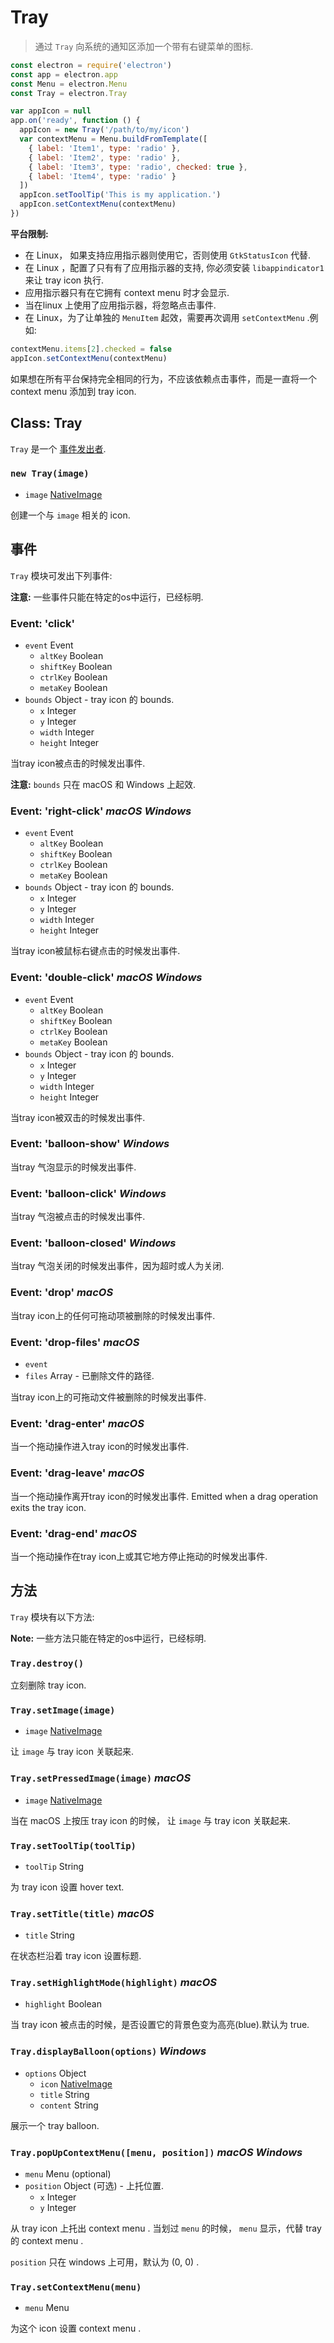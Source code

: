 # Tray

> 通过 `Tray` 向系统的通知区添加一个带有右键菜单的图标.

```javascript
const electron = require('electron')
const app = electron.app
const Menu = electron.Menu
const Tray = electron.Tray

var appIcon = null
app.on('ready', function () {
  appIcon = new Tray('/path/to/my/icon')
  var contextMenu = Menu.buildFromTemplate([
    { label: 'Item1', type: 'radio' },
    { label: 'Item2', type: 'radio' },
    { label: 'Item3', type: 'radio', checked: true },
    { label: 'Item4', type: 'radio' }
  ])
  appIcon.setToolTip('This is my application.')
  appIcon.setContextMenu(contextMenu)
})

```

__平台限制:__

* 在 Linux， 如果支持应用指示器则使用它，否则使用 `GtkStatusIcon` 代替.
* 在 Linux ，配置了只有有了应用指示器的支持, 你必须安装 `libappindicator1` 来让 tray icon 执行.
* 应用指示器只有在它拥有 context menu 时才会显示.
* 当在linux 上使用了应用指示器，将忽略点击事件.
* 在 Linux，为了让单独的 `MenuItem` 起效，需要再次调用 `setContextMenu` .例如:

```javascript
contextMenu.items[2].checked = false
appIcon.setContextMenu(contextMenu)
```
如果想在所有平台保持完全相同的行为，不应该依赖点击事件，而是一直将一个 context menu 添加到 tray icon.

## Class: Tray

`Tray` 是一个 [事件发出者][event-emitter].

### `new Tray(image)`

* `image` [NativeImage](native-image.md)

创建一个与 `image` 相关的 icon.

## 事件

`Tray` 模块可发出下列事件:

**注意:** 一些事件只能在特定的os中运行，已经标明.

### Event: 'click'

* `event` Event
  * `altKey` Boolean
  * `shiftKey` Boolean
  * `ctrlKey` Boolean
  * `metaKey` Boolean
* `bounds` Object - tray icon 的 bounds.
  * `x` Integer
  * `y` Integer
  * `width` Integer
  * `height` Integer

当tray icon被点击的时候发出事件.

__注意:__ `bounds` 只在 macOS 和 Windows 上起效.

### Event: 'right-click' _macOS_ _Windows_

* `event` Event
  * `altKey` Boolean
  * `shiftKey` Boolean
  * `ctrlKey` Boolean
  * `metaKey` Boolean
* `bounds` Object - tray icon 的 bounds.
  * `x` Integer
  * `y` Integer
  * `width` Integer
  * `height` Integer

当tray icon被鼠标右键点击的时候发出事件.

### Event: 'double-click' _macOS_ _Windows_

* `event` Event
  * `altKey` Boolean
  * `shiftKey` Boolean
  * `ctrlKey` Boolean
  * `metaKey` Boolean
* `bounds` Object - tray icon 的 bounds.
  * `x` Integer
  * `y` Integer
  * `width` Integer
  * `height` Integer

当tray icon被双击的时候发出事件.

### Event: 'balloon-show' _Windows_

当tray 气泡显示的时候发出事件.

### Event: 'balloon-click' _Windows_

当tray 气泡被点击的时候发出事件.

### Event: 'balloon-closed' _Windows_

当tray 气泡关闭的时候发出事件，因为超时或人为关闭.

### Event: 'drop' _macOS_

当tray icon上的任何可拖动项被删除的时候发出事件.

### Event: 'drop-files' _macOS_

* `event`
* `files` Array - 已删除文件的路径.

当tray icon上的可拖动文件被删除的时候发出事件.

### Event: 'drag-enter' _macOS_

当一个拖动操作进入tray icon的时候发出事件.

### Event: 'drag-leave' _macOS_

当一个拖动操作离开tray icon的时候发出事件.
Emitted when a drag operation exits the tray icon.

### Event: 'drag-end' _macOS_

当一个拖动操作在tray icon上或其它地方停止拖动的时候发出事件.

## 方法

`Tray` 模块有以下方法:

**Note:** 一些方法只能在特定的os中运行，已经标明.

### `Tray.destroy()`

立刻删除 tray icon.

### `Tray.setImage(image)`

* `image` [NativeImage](native-image.md)

让 `image` 与 tray icon 关联起来.

### `Tray.setPressedImage(image)` _macOS_

* `image` [NativeImage](native-image.md)

当在 macOS 上按压 tray icon 的时候， 让 `image` 与 tray icon 关联起来.

### `Tray.setToolTip(toolTip)`

* `toolTip` String

为 tray icon 设置 hover text.

### `Tray.setTitle(title)` _macOS_

* `title` String

在状态栏沿着 tray icon 设置标题.

### `Tray.setHighlightMode(highlight)` _macOS_

* `highlight` Boolean

当 tray icon 被点击的时候，是否设置它的背景色变为高亮(blue).默认为 true.

### `Tray.displayBalloon(options)` _Windows_

* `options` Object
  * `icon` [NativeImage](native-image.md)
  * `title` String
  * `content` String

展示一个 tray balloon.

### `Tray.popUpContextMenu([menu, position])` _macOS_ _Windows_

* `menu` Menu (optional)
* `position` Object (可选) - 上托位置.
  * `x` Integer
  * `y` Integer

从 tray icon 上托出 context menu . 当划过 `menu` 的时候， `menu` 显示，代替 tray 的 context menu .

`position` 只在 windows 上可用，默认为 (0, 0) .

### `Tray.setContextMenu(menu)`

* `menu` Menu

为这个 icon 设置 context menu .

[event-emitter]: http://nodejs.org/api/events.html#events_class_events_eventemitter
